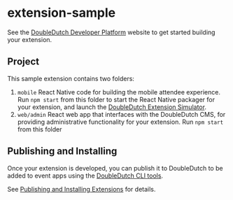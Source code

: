 # extension-sample

See the [DoubleDutch Developer Platform](https://doubledutch.github.io) website to get started
building your extension.

## Project

This sample extension contains two folders:

1. `mobile`
   React Native code for building the mobile attendee experience. Run `npm start` from this folder
   to start the React Native packager for your extension, and launch the
   [DoubleDutch Extension Simulator](https://github.com/doubledutch/simulator).
1. `web/admin`
   React web app that interfaces with the DoubleDutch CMS, for providing administrative
   functionality for your extension. Run `npm start` from this folder

## Publishing and Installing

Once your extension is developed, you can publish it to DoubleDutch to be added to event apps using
the [DoubleDutch CLI tools](https://www.npmjs.com/package/@doubledutch/cli).

See [Publishing and Installing Extensions](https://doubledutch.github.io/getting-started) for
details.
